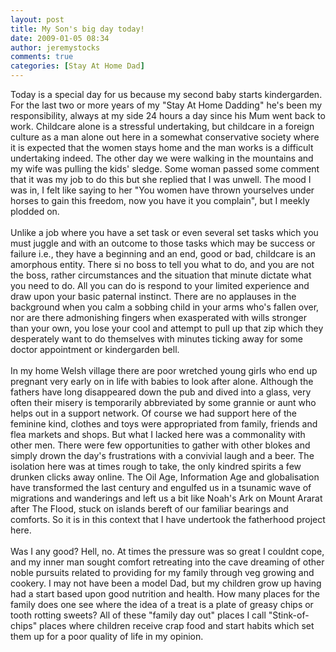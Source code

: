 ```yaml
---
layout: post
title: My Son's big day today!
date: 2009-01-05 08:34
author: jeremystocks
comments: true
categories: [Stay At Home Dad]
---
```

Today is a special day for us because my second baby starts kindergarden. For the last two or more years of my "Stay At Home Dadding" he's been my responsibility, always at my side 24 hours a day since his Mum went back to work. Childcare alone is a stressful undertaking, but childcare in a foreign culture as a man alone out here in a somewhat conservative society where it is expected that the women stays home and the man works is a difficult undertaking indeed. The other day we were walking in the mountains and my wife was pulling the kids' sledge. Some woman passed some comment that it was my job to do this but she replied that I was unwell. The mood I was in, I felt like saying to her "You women have thrown yourselves under horses to gain this freedom, now you have it you complain", but I meekly plodded on. <br /><br />Unlike a job where you have a set task or even several set tasks which you must juggle and with an outcome to those tasks which may be success or failure i.e., they have a beginning and an end, good or bad, childcare is an amorphous entity. There si no boss to tell you what to do, and you are not the boss, rather circumstances and the situation that minute dictate what you need to do. All you can do is respond to your limited experience and draw upon your basic paternal instinct. There are no applauses in the background when you calm a sobbing child in your arms who's fallen over, nor are there admonishing fingers when exasperated with wills stronger than your own, you lose your cool and attempt to pull up that zip which they desperately want to do themselves with minutes ticking away for some doctor appointment or kindergarden bell.<br /><br />In my home Welsh village there are poor wretched young girls who end up pregnant very early on in life with babies to look after alone. Although the fathers have long disappeared down the pub and dived into a glass, very often their misery is temporarily abbreviated by some grannie or aunt who helps out in a support network. Of course we had support here of the feminine kind, clothes and toys were appropriated  from family, friends and flea markets and shops. But what I lacked here was a commonality with other men. There were few opportunities to gather with other blokes and simply drown the day's frustrations with a convivial laugh and a beer. The isolation here was at times rough to take, the only kindred spirits a few drunken clicks away online. The Oil Age, Information Age and globalisation have transformed the last century and engulfed us in a tsunamic wave of migrations and wanderings and left us a bit like Noah's Ark on Mount Ararat after The Flood, stuck on islands bereft of our familiar bearings and comforts. So it is in this context that I have undertook the fatherhood project here. <br /><br />Was I any good? Hell, no. At times the pressure was so great I couldnt cope, and my inner man sought comfort retreating into the cave dreaming of other noble pursuits related to providing for my family through veg growing and cookery. I may not have been a model Dad, but my children grow up having had a start based upon good nutrition and health. How many places for the family does one see where the idea of a treat is a plate of greasy chips or tooth rotting sweets? All of these "family day out" places I call "Stink-of-chips" places where children receive crap food and start habits which set them up for a poor quality of life in my opinion.
